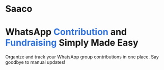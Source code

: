 # Saaco
<h1 >
    WhatsApp <strong style="color: #3273dc;">Contribution</strong> and <strong
    style="color: #3273dc;">Fundraising </strong>Simply Made Easy
</h1>  
<p>
    Organize and track your WhatsApp group contributions in one place. Say goodbye to manual updates!
</p>
